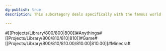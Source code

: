 ```yaml
---
dg-publish: true
description: This subcategory deals specifically with the famous world record game Minecraft. The server is made in Java and has been utilized in many artificial intelligence agent papers and studies. It even supports custom mods, so you can test your own.

---
```

#[[Projects/Library/800/800\|800]]#Anythings#[[Projects/Library/800/810/810\|810]]#Game#[[Projects/Library/800/810/810.00/810.00\|810.00]]#Minecraft















